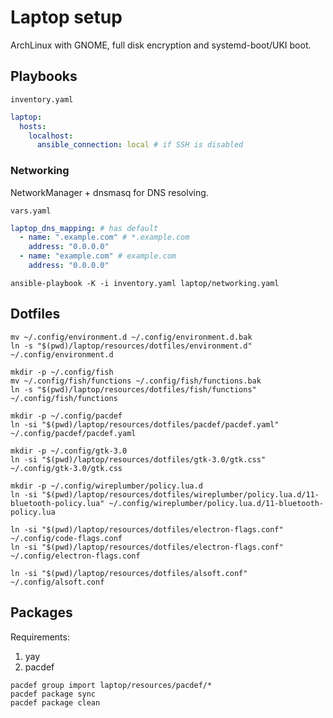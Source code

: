 # Laptop setup

ArchLinux with GNOME, full disk encryption and systemd-boot/UKI boot.

## Playbooks

`inventory.yaml`
```yaml
laptop:
  hosts:
    localhost:
      ansible_connection: local # if SSH is disabled
```

### Networking

NetworkManager + dnsmasq for DNS resolving.

`vars.yaml`
```yaml
laptop_dns_mapping: # has default
  - name: ".example.com" # *.example.com
    address: "0.0.0.0"
  - name: "example.com" # example.com
    address: "0.0.0.0"
```

```shell
ansible-playbook -K -i inventory.yaml laptop/networking.yaml
```

## Dotfiles

```shell
mv ~/.config/environment.d ~/.config/environment.d.bak
ln -s "$(pwd)/laptop/resources/dotfiles/environment.d" ~/.config/environment.d

mkdir -p ~/.config/fish
mv ~/.config/fish/functions ~/.config/fish/functions.bak
ln -s "$(pwd)/laptop/resources/dotfiles/fish/functions" ~/.config/fish/functions

mkdir -p ~/.config/pacdef
ln -si "$(pwd)/laptop/resources/dotfiles/pacdef/pacdef.yaml" ~/.config/pacdef/pacdef.yaml

mkdir -p ~/.config/gtk-3.0
ln -si "$(pwd)/laptop/resources/dotfiles/gtk-3.0/gtk.css" ~/.config/gtk-3.0/gtk.css

mkdir -p ~/.config/wireplumber/policy.lua.d
ln -si "$(pwd)/laptop/resources/dotfiles/wireplumber/policy.lua.d/11-bluetooth-policy.lua" ~/.config/wireplumber/policy.lua.d/11-bluetooth-policy.lua

ln -si "$(pwd)/laptop/resources/dotfiles/electron-flags.conf" ~/.config/code-flags.conf
ln -si "$(pwd)/laptop/resources/dotfiles/electron-flags.conf" ~/.config/electron-flags.conf

ln -si "$(pwd)/laptop/resources/dotfiles/alsoft.conf" ~/.config/alsoft.conf
```

## Packages

Requirements:
1. yay
2. pacdef

```shell
pacdef group import laptop/resources/pacdef/*
pacdef package sync
pacdef package clean
```
